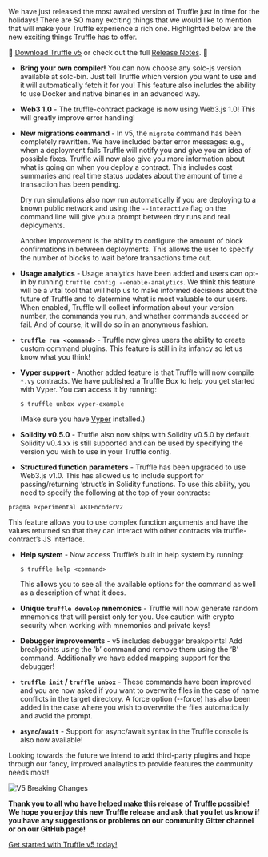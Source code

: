 We have just released the most awaited version of Truffle just in time for the
holidays! There are SO many exciting things that we would like to mention that
will make your Truffle experience a rich one. Highlighted below are the new
exciting things Truffle has to offer.

👯    [Download Truffle v5](https://truffleframework.com/truffle) or check out the
full [Release Notes](https://github.com/trufflesuite/truffle/releases/tag/v5.0.0).    👯

- **Bring your own compiler!** You can now choose any solc-js version
  available at solc-bin. Just tell Truffle which version you want to use and it
  will automatically fetch it for you! This feature also includes the ability to
  use Docker and native binaries in an advanced way.

- **Web3 1.0** - The truffle-contract package is now using Web3.js 1.0! This
  will greatly improve error handling!

- **New migrations command** - In v5, the `migrate` command has been completely
  rewritten. We have included better error messages: e.g., when a deployment fails
  Truffle will notify you and give you an idea of possible fixes. Truffle will
  now also give you more information about what is going on when you deploy a
  contract. This includes cost summaries and real time status updates about the
  amount of time a transaction has been pending.

  Dry run simulations also now run automatically if you are deploying to a known
  public network and using the `--interactive` flag on the command line will give
  you a prompt between dry runs and real deployments.

  Another improvement is the ability to configure the amount of block confirmations
  in between deployments. This allows the user to specify the number of blocks to
  wait before transactions time out.

- **Usage analytics** - Usage analytics have been added and users can opt-in by
  running `truffle config --enable-analytics`. We think this feature will be a
  vital tool that will help us to make informed decisions about the future of Truffle
  and to determine what is most valuable to our users. When enabled, Truffle will
  collect information about your version number, the commands you run, and
  whether commands succeed or fail. And of course, it will do so in an anonymous
  fashion.

- **`truffle run <command>`** -  Truffle now gives users the ability to create
  custom command plugins. This feature is still in its infancy so let us know
  what you think!

- **Vyper support** - Another added feature is that Truffle will now compile
  `*.vy` contracts. We have published a Truffle Box to help you get started
  with Vyper. You can access it by running:

  ```shell
  $ truffle unbox vyper-example
  ```

  (Make sure you have [Vyper](https://vyper.readthedocs.io/en/latest/installing-vyper.html) installed.)

- **Solidity v0.5.0** - Truffle also now ships with Solidity v0.5.0 by default.
  Solidity v0.4.xx is still supported and can be used by specifying the version
  you wish to use in your Truffle config.

-  **Structured function parameters** - Truffle has been upgraded to use
   Web3.js v1.0. This has allowed us to include support for passing/returning
   ‘struct’s in Solidity functions. To use this ability, you need to specify the
   following at the top of your contracts:

  ```solidity
  pragma experimental ABIEncoderV2
  ```

  This feature allows you to use complex function arguments and have the values
  returned so that they can interact with other contracts via truffle-contract’s
  JS interface.

- **Help system** - Now access Truffle’s built in help system by running:
  ```shell
  $ truffle help <command>
  ```

  This allows you to see all the available options for the command as well as a
  description of what it does.

- **Unique `truffle develop` mnemonics** - Truffle will now generate random mnemonics
  that will persist only for you. Use caution with crypto security when working
  with mnemonics and private keys!

- **Debugger improvements** - v5 includes debugger breakpoints! Add breakpoints
  using the ’b’ command and remove them using the ‘B’ command. Additionally we
  have added mapping support for the debugger!

- **`truffle init` / `truffle unbox`** - These commands have been improved and
  you are now asked if you want to overwrite files in the case of name conflicts
  in the target directory. A force option (--force) has also been added in the
  case where you wish to overwrite the files automatically and avoid the
  prompt.

- **`async`/`await`** - Support for async/await syntax in the Truffle console
  is also now available!

Looking towards the future we intend to add third-party plugins and
hope through our fancy, improved analaytics to provide features the community
needs most!

![V5 Breaking Changes](/img/blog/truffle-v5-blog-media/breaking-changes-photo-v5.png)

**Thank you to all who have helped make this release of Truffle possible! We
hope you enjoy this new Truffle release and ask that you let us know if you have
any suggestions or problems on our community Gitter channel or on our GitHub
page!**

[Get started with Truffle v5 today!](https://truffleframework.com/truffle)
